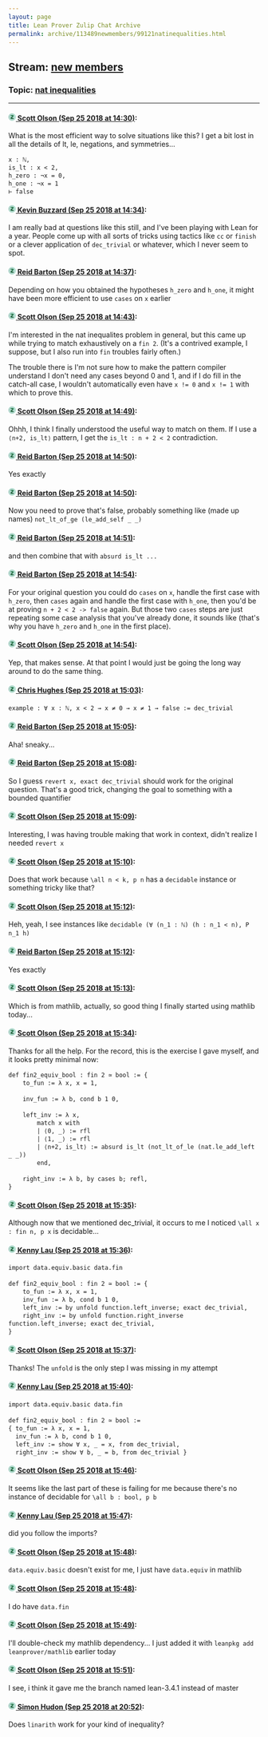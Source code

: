```yaml
---
layout: page
title: Lean Prover Zulip Chat Archive 
permalink: archive/113489newmembers/99121natinequalities.html
---
```


## Stream: [new members](index.html)
### Topic: [nat inequalities](99121natinequalities.html)

---

#### [![Click to go to Zulip](../../assets/img/zulip2.png) Scott Olson (Sep 25 2018 at 14:30)](https://leanprover.zulipchat.com/#narrow/stream/113489-new%20members/topic/nat%20inequalities/near/134592941):
What is the most efficient way to solve situations like this? I get a bit lost in all the details of lt, le, negations, and symmetries...

```lean
x : ℕ,
is_lt : x < 2,
h_zero : ¬x = 0,
h_one : ¬x = 1
⊢ false
```

#### [![Click to go to Zulip](../../assets/img/zulip2.png) Kevin Buzzard (Sep 25 2018 at 14:34)](https://leanprover.zulipchat.com/#narrow/stream/113489-new%20members/topic/nat%20inequalities/near/134593248):
I am really bad at questions like this still, and I've been playing with Lean for a year. People come up with all sorts of tricks using tactics like `cc` or `finish` or a clever application of `dec_trivial` or whatever, which I never seem to spot.

#### [![Click to go to Zulip](../../assets/img/zulip2.png) Reid Barton (Sep 25 2018 at 14:37)](https://leanprover.zulipchat.com/#narrow/stream/113489-new%20members/topic/nat%20inequalities/near/134593402):
Depending on how you obtained the hypotheses `h_zero` and `h_one`, it might have been more efficient to use `cases` on `x` earlier

#### [![Click to go to Zulip](../../assets/img/zulip2.png) Scott Olson (Sep 25 2018 at 14:43)](https://leanprover.zulipchat.com/#narrow/stream/113489-new%20members/topic/nat%20inequalities/near/134593796):
I'm interested in the nat inequalites problem in general, but this came up while trying to match exhaustively on a `fin 2`. (It's a contrived example, I suppose, but I also run into `fin` troubles fairly often.)

The trouble there is I'm not sure how to make the pattern compiler understand I don't need any cases beyond 0 and 1, and if I do fill in the catch-all case, I wouldn't automatically even have `x != 0` and `x != 1` with which to prove this.

#### [![Click to go to Zulip](../../assets/img/zulip2.png) Scott Olson (Sep 25 2018 at 14:49)](https://leanprover.zulipchat.com/#narrow/stream/113489-new%20members/topic/nat%20inequalities/near/134594159):
Ohhh, I think I finally understood the useful way to match on them. If I use a `⟨n+2, is_lt⟩` pattern, I get the `is_lt : n + 2 < 2` contradiction.

#### [![Click to go to Zulip](../../assets/img/zulip2.png) Reid Barton (Sep 25 2018 at 14:50)](https://leanprover.zulipchat.com/#narrow/stream/113489-new%20members/topic/nat%20inequalities/near/134594218):
Yes exactly

#### [![Click to go to Zulip](../../assets/img/zulip2.png) Reid Barton (Sep 25 2018 at 14:50)](https://leanprover.zulipchat.com/#narrow/stream/113489-new%20members/topic/nat%20inequalities/near/134594230):
Now you need to prove that's false, probably something like (made up names) `not_lt_of_ge (le_add_self _ _)`

#### [![Click to go to Zulip](../../assets/img/zulip2.png) Reid Barton (Sep 25 2018 at 14:51)](https://leanprover.zulipchat.com/#narrow/stream/113489-new%20members/topic/nat%20inequalities/near/134594252):
and then combine that with `absurd is_lt ...`

#### [![Click to go to Zulip](../../assets/img/zulip2.png) Reid Barton (Sep 25 2018 at 14:54)](https://leanprover.zulipchat.com/#narrow/stream/113489-new%20members/topic/nat%20inequalities/near/134594422):
For your original question you could do `cases` on `x`, handle the first case with `h_zero`, then `cases` again and handle the first case with `h_one`, then you'd be at proving `n + 2 < 2 -> false` again. But those two `cases` steps are just repeating some case analysis that you've already done, it sounds like (that's why you have `h_zero` and `h_one` in the first place).

#### [![Click to go to Zulip](../../assets/img/zulip2.png) Scott Olson (Sep 25 2018 at 14:54)](https://leanprover.zulipchat.com/#narrow/stream/113489-new%20members/topic/nat%20inequalities/near/134594432):
Yep, that makes sense. At that point I would just be going the long way around to do the same thing.

#### [![Click to go to Zulip](../../assets/img/zulip2.png) Chris Hughes (Sep 25 2018 at 15:03)](https://leanprover.zulipchat.com/#narrow/stream/113489-new%20members/topic/nat%20inequalities/near/134594920):
`example : ∀ x : ℕ, x < 2 → x ≠ 0 → x ≠ 1 → false := dec_trivial`

#### [![Click to go to Zulip](../../assets/img/zulip2.png) Reid Barton (Sep 25 2018 at 15:05)](https://leanprover.zulipchat.com/#narrow/stream/113489-new%20members/topic/nat%20inequalities/near/134595075):
Aha! sneaky...

#### [![Click to go to Zulip](../../assets/img/zulip2.png) Reid Barton (Sep 25 2018 at 15:08)](https://leanprover.zulipchat.com/#narrow/stream/113489-new%20members/topic/nat%20inequalities/near/134595259):
So I guess `revert x, exact dec_trivial` should work for the original question. That's a good trick, changing the goal to something with a bounded quantifier

#### [![Click to go to Zulip](../../assets/img/zulip2.png) Scott Olson (Sep 25 2018 at 15:09)](https://leanprover.zulipchat.com/#narrow/stream/113489-new%20members/topic/nat%20inequalities/near/134595295):
Interesting, I was having trouble making that work in context, didn't realize I needed `revert x`

#### [![Click to go to Zulip](../../assets/img/zulip2.png) Scott Olson (Sep 25 2018 at 15:10)](https://leanprover.zulipchat.com/#narrow/stream/113489-new%20members/topic/nat%20inequalities/near/134595371):
Does that work because `\all n < k, p n` has a `decidable` instance or something tricky like that?

#### [![Click to go to Zulip](../../assets/img/zulip2.png) Scott Olson (Sep 25 2018 at 15:12)](https://leanprover.zulipchat.com/#narrow/stream/113489-new%20members/topic/nat%20inequalities/near/134595456):
Heh, yeah, I see instances like `decidable (∀ (n_1 : ℕ) (h : n_1 < n), P n_1 h)`

#### [![Click to go to Zulip](../../assets/img/zulip2.png) Reid Barton (Sep 25 2018 at 15:12)](https://leanprover.zulipchat.com/#narrow/stream/113489-new%20members/topic/nat%20inequalities/near/134595469):
Yes exactly

#### [![Click to go to Zulip](../../assets/img/zulip2.png) Scott Olson (Sep 25 2018 at 15:13)](https://leanprover.zulipchat.com/#narrow/stream/113489-new%20members/topic/nat%20inequalities/near/134595513):
Which is from mathlib, actually, so good thing I finally started using mathlib today...

#### [![Click to go to Zulip](../../assets/img/zulip2.png) Scott Olson (Sep 25 2018 at 15:34)](https://leanprover.zulipchat.com/#narrow/stream/113489-new%20members/topic/nat%20inequalities/near/134596870):
Thanks for all the help. For the record, this is the exercise I gave myself, and it looks pretty minimal now:

```lean
def fin2_equiv_bool : fin 2 ≃ bool := {
    to_fun := λ x, x = 1,

    inv_fun := λ b, cond b 1 0,

    left_inv := λ x,
        match x with
        | ⟨0, _⟩ := rfl
        | ⟨1, _⟩ := rfl
        | ⟨n+2, is_lt⟩ := absurd is_lt (not_lt_of_le (nat.le_add_left _ _))
        end,

    right_inv := λ b, by cases b; refl,
}
```

#### [![Click to go to Zulip](../../assets/img/zulip2.png) Scott Olson (Sep 25 2018 at 15:35)](https://leanprover.zulipchat.com/#narrow/stream/113489-new%20members/topic/nat%20inequalities/near/134596887):
Although now that we mentioned dec_trivial, it occurs to me I noticed `\all x : fin n, p x` is decidable...

#### [![Click to go to Zulip](../../assets/img/zulip2.png) Kenny Lau (Sep 25 2018 at 15:36)](https://leanprover.zulipchat.com/#narrow/stream/113489-new%20members/topic/nat%20inequalities/near/134596982):
```lean
import data.equiv.basic data.fin

def fin2_equiv_bool : fin 2 ≃ bool := {
    to_fun := λ x, x = 1,
    inv_fun := λ b, cond b 1 0,
    left_inv := by unfold function.left_inverse; exact dec_trivial,
    right_inv := by unfold function.right_inverse function.left_inverse; exact dec_trivial,
}
```

#### [![Click to go to Zulip](../../assets/img/zulip2.png) Scott Olson (Sep 25 2018 at 15:37)](https://leanprover.zulipchat.com/#narrow/stream/113489-new%20members/topic/nat%20inequalities/near/134597033):
Thanks! The `unfold` is the only step I was missing in my attempt

#### [![Click to go to Zulip](../../assets/img/zulip2.png) Kenny Lau (Sep 25 2018 at 15:40)](https://leanprover.zulipchat.com/#narrow/stream/113489-new%20members/topic/nat%20inequalities/near/134597181):
```lean
import data.equiv.basic data.fin

def fin2_equiv_bool : fin 2 ≃ bool :=
{ to_fun := λ x, x = 1,
  inv_fun := λ b, cond b 1 0,
  left_inv := show ∀ x, _ = x, from dec_trivial,
  right_inv := show ∀ b, _ = b, from dec_trivial }
```

#### [![Click to go to Zulip](../../assets/img/zulip2.png) Scott Olson (Sep 25 2018 at 15:46)](https://leanprover.zulipchat.com/#narrow/stream/113489-new%20members/topic/nat%20inequalities/near/134597623):
It seems like the last part of these is failing for me because there's no instance of decidable for `\all b : bool, p b`

#### [![Click to go to Zulip](../../assets/img/zulip2.png) Kenny Lau (Sep 25 2018 at 15:47)](https://leanprover.zulipchat.com/#narrow/stream/113489-new%20members/topic/nat%20inequalities/near/134597665):
did you follow the imports?

#### [![Click to go to Zulip](../../assets/img/zulip2.png) Scott Olson (Sep 25 2018 at 15:48)](https://leanprover.zulipchat.com/#narrow/stream/113489-new%20members/topic/nat%20inequalities/near/134597733):
`data.equiv.basic` doesn't exist for me, I just have `data.equiv` in mathlib

#### [![Click to go to Zulip](../../assets/img/zulip2.png) Scott Olson (Sep 25 2018 at 15:48)](https://leanprover.zulipchat.com/#narrow/stream/113489-new%20members/topic/nat%20inequalities/near/134597737):
I do have `data.fin`

#### [![Click to go to Zulip](../../assets/img/zulip2.png) Scott Olson (Sep 25 2018 at 15:49)](https://leanprover.zulipchat.com/#narrow/stream/113489-new%20members/topic/nat%20inequalities/near/134597764):
I'll double-check my mathlib dependency... I just added it with `leanpkg add leanprover/mathlib` earlier today

#### [![Click to go to Zulip](../../assets/img/zulip2.png) Scott Olson (Sep 25 2018 at 15:51)](https://leanprover.zulipchat.com/#narrow/stream/113489-new%20members/topic/nat%20inequalities/near/134597839):
I see, i think it gave me the branch named lean-3.4.1 instead of master

#### [![Click to go to Zulip](../../assets/img/zulip2.png) Simon Hudon (Sep 25 2018 at 20:52)](https://leanprover.zulipchat.com/#narrow/stream/113489-new%20members/topic/nat%20inequalities/near/134619039):
Does `linarith` work for your kind of inequality?


